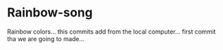 # Rainbow-song
Rainbow colors...
this commits add from the local computer...
first commit tha we are going to made...
